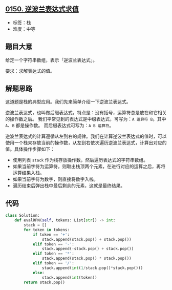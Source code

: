 ## [0150. 逆波兰表达式求值](https://leetcode-cn.com/problems/evaluate-reverse-polish-notation/)

- 标签：栈
- 难度：中等

## 题目大意

给定一个字符串数组，表示「逆波兰表达式」。

要求：求解表达式的值。

## 解题思路

这道题是栈的典型应用。我们先来简单介绍一下逆波兰表达式。

逆波兰表达式，也叫做后缀表达式，特点是：没有括号，运算符总是放在和它相关的操作数之后。
我们平常见到的表达式是中缀表达式，可写为：`A 运算符 B`。其中 `A`、`B` 都是操作数。
而后缀表达式可写为：`A B 运算符`。

逆波兰表达式的计算遵循从左到右的规律。我们在计算逆波兰表达式的值时，可以使用一个栈来存放当前的操作数，从左到右依次遍历逆波兰表达式，计算出对应的值。具体操作步骤如下：

- 使用列表 `stack` 作为栈存放操作数，然后遍历表达式的字符串数组。
- 如果当前字符为运算符，则取出栈顶两个元素，在进行对应的运算之后，再将运算结果入栈。
- 如果当前字符为数字，则直接将数字入栈。
- 遍历结束后弹出栈中最后剩余的元素，这就是最终结果。

## 代码

```Python
class Solution:
    def evalRPN(self, tokens: List[str]) -> int:
        stack = []
        for token in tokens:
            if token == '+':
                stack.append(stack.pop() + stack.pop())
            elif token == '-':
                stack.append(-stack.pop() + stack.pop())
            elif token == '*':
                stack.append(stack.pop() * stack.pop())
            elif token == '/':
                stack.append(int(1/stack.pop()*stack.pop()))
            else:
                stack.append(int(token))
        return stack.pop()
```

